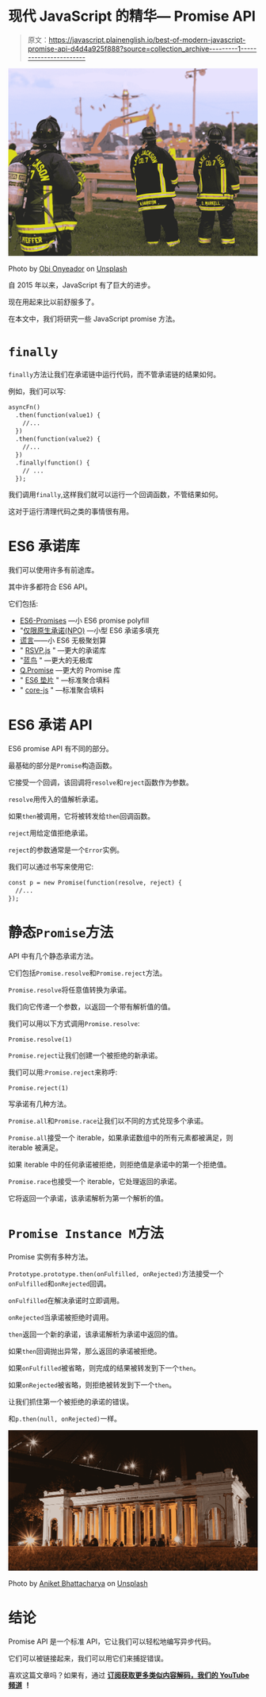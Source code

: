 # 现代 JavaScript 的精华— Promise API

> 原文：<https://javascript.plainenglish.io/best-of-modern-javascript-promise-api-d4d4a925f888?source=collection_archive---------1----------------------->

![](img/c36eb5067126232037b92ce4b4da395c.png)

Photo by [Obi Onyeador](https://unsplash.com/@thenewmalcolm?utm_source=medium&utm_medium=referral) on [Unsplash](https://unsplash.com?utm_source=medium&utm_medium=referral)

自 2015 年以来，JavaScript 有了巨大的进步。

现在用起来比以前舒服多了。

在本文中，我们将研究一些 JavaScript promise 方法。

# `finally`

`finally`方法让我们在承诺链中运行代码，而不管承诺链的结果如何。

例如，我们可以写:

```
asyncFn()
  .then(function(value1) {
    //...
  })
  .then(function(value2) {
    //...
  })
  .finally(function() {
    // ...
  });
```

我们调用`finally`,这样我们就可以运行一个回调函数，不管结果如何。

这对于运行清理代码之类的事情很有用。

# ES6 承诺库

我们可以使用许多有前途库。

其中许多都符合 ES6 API。

它们包括:

*   [ES6-Promises](https://github.com/jakearchibald/es6-promise) —小 ES6 promise polyfill
*   "[仅限原生承诺(NPO)](https://github.com/getify/native-promise-only) —小型 ES6 承诺多填充
*   [谎言](https://github.com/calvinmetcalf/lie)——小 ES6 无极聚划算
*   " [RSVP.js](https://github.com/tildeio/rsvp.js/) " —更大的承诺库
*   "[蓝鸟](https://github.com/petkaantonov/bluebird) " —更大的无极库
*   [Q.Promise](https://github.com/kriskowal/q#using-qpromise) —更大的 Promise 库
*   " [ES6 垫片](https://github.com/paulmillr/es6-shim) " —标准聚合填料
*   " [core-js](https://github.com/zloirock/core-js) " —标准聚合填料

# ES6 承诺 API

ES6 promise API 有不同的部分。

最基础的部分是`Promise`构造函数。

它接受一个回调，该回调将`resolve`和`reject`函数作为参数。

`resolve`用传入的值解析承诺。

如果`then`被调用，它将被转发给`then`回调函数。

`reject`用给定值拒绝承诺。

`reject`的参数通常是一个`Error`实例。

我们可以通过书写来使用它:

```
const p = new Promise(function(resolve, reject) {
  //...
});
```

# 静态`Promise`方法

API 中有几个静态承诺方法。

它们包括`Promise.resolve`和`Promise.reject`方法。

`Promise.resolve`将任意值转换为承诺。

我们向它传递一个参数，以返回一个带有解析值的值。

我们可以用以下方式调用`Promise.resolve`:

```
Promise.resolve(1)
```

`Promise.reject`让我们创建一个被拒绝的新承诺。

我们可以用:`Promise.reject`来称呼:

```
Promise.reject(1)
```

写承诺有几种方法。

`Promise.all`和`Promise.race`让我们以不同的方式兑现多个承诺。

`Promise.all`接受一个 iterable，如果承诺数组中的所有元素都被满足，则 iterable 被满足。

如果 iterable 中的任何承诺被拒绝，则拒绝值是承诺中的第一个拒绝值。

`Promise.race`也接受一个 iterable，它处理返回的承诺。

它将返回一个承诺，该承诺解析为第一个解析的值。

# `Promise Instance M`方法

Promise 实例有多种方法。

`Prototype.prototype.then(onFulfilled, onRejected)`方法接受一个`onFulfilled`和`onRejected`回调。

`onFulfilled`在解决承诺时立即调用。

`onRejected`当承诺被拒绝时调用。

`then`返回一个新的承诺，该承诺解析为承诺中返回的值。

如果`then`回调抛出异常，那么返回的承诺被拒绝。

如果`onFulfilled`被省略，则完成的结果被转发到下一个`then`。

如果`onRejected`被省略，则拒绝被转发到下一个`then`。

让我们抓住第一个被拒绝的承诺的错误。

和`p.then(null, onRejected)`一样。

![](img/b4c4fb05ec3b500e6b76afa439a16f78.png)

Photo by [Aniket Bhattacharya](https://unsplash.com/@aniket940518?utm_source=medium&utm_medium=referral) on [Unsplash](https://unsplash.com?utm_source=medium&utm_medium=referral)

# 结论

Promise API 是一个标准 API，它让我们可以轻松地编写异步代码。

它们可以被链接起来，我们可以用它们来捕捉错误。

喜欢这篇文章吗？如果有，通过 [**订阅获取更多类似内容解码，我们的 YouTube 频道**](https://www.youtube.com/channel/UCtipWUghju290NWcn8jhyAw) **！**